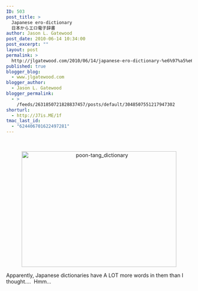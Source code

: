 ```yaml
---
ID: 503
post_title: >
  Japanese ero-dictionary
  日本からエロ電子辞書
author: Jason L. Gatewood
post_date: 2010-06-14 10:34:00
post_excerpt: ""
layout: post
permalink: >
  http://jlgatewood.com/2010/06/14/japanese-ero-dictionary-%e6%97%a5%e6%9c%ac%e3%81%8b%e3%82%89%e3%82%a8%e3%83%ad%e9%9b%bb%e5%ad%90%e8%be%9e%e6%9b%b8/
published: true
blogger_blog:
  - www.jlgatewood.com
blogger_author:
  - Jason L. Gatewood
blogger_permalink:
  - >
    /feeds/2631850721828837457/posts/default/3048507551217947302
shorturl:
  - http://J7is.ME/1f
tmac_last_id:
  - "624406701622497281"
---
```

<div>

&nbsp;
<p style="text-align: center;"><img class=" wp-image-7636 aligncenter" src="http://jlgatewood.com/wp-content/uploads/2013/06/poon-tang_dictionary.jpg" alt="poon-tang_dictionary" width="420" height="315" /></p>
Apparently, Japanese dictionaries have A LOT more words in them than I thought....  Hmm...

</div>
<object width="480" height="385" classid="clsid:d27cdb6e-ae6d-11cf-96b8-444553540000" codebase="http://download.macromedia.com/pub/shockwave/cabs/flash/swflash.cab#version=6,0,40,0"><param name="allowFullScreen" value="true" /><param name="allowscriptaccess" value="always" /><param name="src" value="http://www.youtube.com/v/2rBw52ZRguA&amp;hl=en_US&amp;fs=1&amp;rel=0" /><param name="allowfullscreen" value="true" /><embed width="480" height="385" type="application/x-shockwave-flash" src="http://www.youtube.com/v/2rBw52ZRguA&amp;hl=en_US&amp;fs=1&amp;rel=0" allowFullScreen="true" allowscriptaccess="always" allowfullscreen="true" /></object>